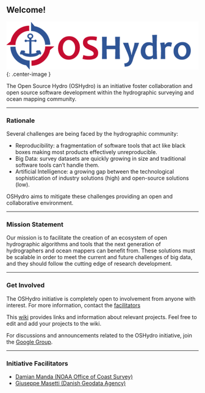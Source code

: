 ## Welcome!

![logo](resources/banner.2400x600.png){: .center-image }

The Open Source Hydro (OSHydro) is an initiative foster collaboration and open source software development 
within the hydrographic surveying and ocean mapping community.


***

### Rationale

Several challenges are being faced by the hydrographic community:

* Reproducibility: a fragmentation of software tools that act like black boxes making most products effectively unreproducible.
* Big Data: survey datasets are quickly growing in size and traditional software tools can’t handle them. 
* Artificial Intelligence: a growing gap between the technological sophistication of industry solutions (high) and open-source solutions (low).

OSHydro aims to mitigate these challenges providing an open and collaborative environment.


***

### Mission Statement

Our mission is to facilitate the creation of an ecosystem of open hydrographic algorithms and tools that 
the next generation of hydrographers and ocean mappers can benefit from. 
These solutions must be scalable in order to meet the current and future challenges of big data, and 
they should follow the cutting edge of research development.


***

### Get Involved

The OSHydro initiative is completely open to involvement from anyone with interest. For more information, contact the [facilitators](#initiative-facilitators)

This [wiki](https://github.com/OSHydro/Project-Listing/wiki) provides links and information about relevant projects. Feel free to edit and add your projects to the wiki.

For discussions and announcements related to the OSHydro initiative, join the [Google Group](https://groups.google.com/forum/#!forum/oshydro).

***

### Initiative Facilitators

* [Damian Manda (NOAA Office of Coast Survey)](mailto:damian.manda@noaa.gov)
* [Giuseppe Masetti (Danish Geodata Agency)](mailto:gimas@gst.dk)
